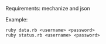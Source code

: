
Requirements: mechanize and json

Example:

    ruby data.rb <username> <password>
    ruby status.rb <username> <password>
